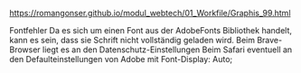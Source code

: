 https://romangonser.github.io/modul_webtech/01_Workfile/Graphis_99.html


Fontfehler
Da es sich um einen Font aus der AdobeFonts Bibliothek handelt, kann es sein, dass sie Schrift nicht vollständig geladen wird.
Beim Brave-Browser liegt es an den Datenschutz-Einstellungen
Beim Safari eventuell an den Defaulteinstellungen von Adobe mit Font-Display: Auto;
